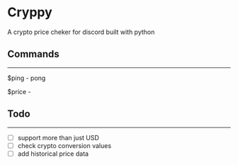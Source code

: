 # Cryppy

A crypto price cheker for discord built with python

## Commands
---

$ping - pong

$price - 

## Todo
---

- [ ] support more than just USD
- [ ] check crypto conversion values
- [ ] add historical price data